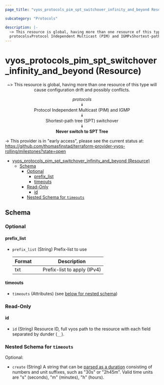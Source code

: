 ```yaml
---
page_title: "vyos_protocols_pim_spt_switchover_infinity_and_beyond Resource - vyos"

subcategory: "Protocols"

description: |-
  ~> This resource is global, having more than one resource of this type will cause configuration drift and possibly conflicts.
  protocols⯯Protocol Independent Multicast (PIM) and IGMP⯯Shortest-path tree (SPT) switchover⯯Never switch to SPT Tree
---
```


# vyos_protocols_pim_spt_switchover_infinity_and_beyond (Resource)
<center>

~> This resource is global, having more than one resource of this type will cause configuration drift and possibly conflicts.

*protocols*  
⯯  
Protocol Independent Multicast (PIM) and IGMP  
⯯  
Shortest-path tree (SPT) switchover  
⯯  
**Never switch to SPT Tree**


</center>

-> This provider is in "early access", please see the current status at: https://github.com/thomasfinstad/terraform-provider-vyos-rolling/milestones?state=open

<!--TOC-->

- [vyos_protocols_pim_spt_switchover_infinity_and_beyond (Resource)](#vyos_protocols_pim_spt_switchover_infinity_and_beyond-resource)
  - [Schema](#schema)
    - [Optional](#optional)
      - [prefix_list](#prefix_list)
      - [timeouts](#timeouts)
    - [Read-Only](#read-only)
      - [id](#id)
    - [Nested Schema for `timeouts`](#nested-schema-for-timeouts)

<!--TOC-->

<!-- schema generated by tfplugindocs -->
## Schema

### Optional

#### prefix_list
- `prefix_list` (String) Prefix-list to use

    |  Format  &emsp;|  Description                  |
    |----------|-------------------------------|
    |  txt     &emsp;|  Prefix-list to apply (IPv4)  |
#### timeouts
- `timeouts` (Attributes) (see [below for nested schema](#nestedatt--timeouts))

### Read-Only

#### id
- `id` (String) Resource ID, full vyos path to the resource with each field separated by dunder (`__`).

<a id="nestedatt--timeouts"></a>
### Nested Schema for `timeouts`

Optional:

- `create` (String) A string that can be [parsed as a duration](https://pkg.go.dev/time#ParseDuration) consisting of numbers and unit suffixes, such as &#34;30s&#34; or &#34;2h45m&#34;. Valid time units are &#34;s&#34; (seconds), &#34;m&#34; (minutes), &#34;h&#34; (hours).
